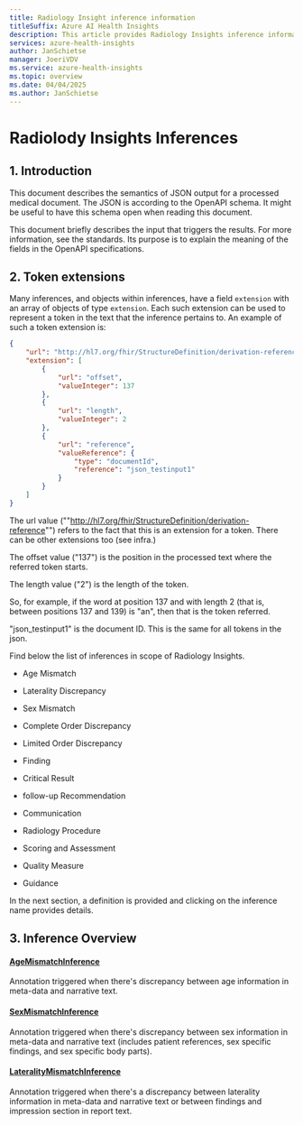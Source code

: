 ```yaml
---
title: Radiology Insight inference information
titleSuffix: Azure AI Health Insights
description: This article provides Radiology Insights inference information for the complete scope.
services: azure-health-insights
author: JanSchietse
manager: JoeriVDV
ms.service: azure-health-insights
ms.topic: overview
ms.date: 04/04/2025
ms.author: JanSchietse
---
```



# Radiolody Insights Inferences

## 1. Introduction

This document describes the semantics of JSON output for a processed medical document. 
The JSON is according to the OpenAPI schema. 
It might be useful to have this schema open when reading this document.

This document briefly describes the input that triggers the results. For more information, see the standards. Its purpose is to explain the meaning of the fields in the OpenAPI specifications.




## 2. Token extensions

Many inferences, and objects within inferences, have a field `extension` with an array of objects of type `extension`. Each such extension can be used to represent a token in the text that the inference pertains to. 
An example of such a token extension is:

```json
{
	"url": "http://hl7.org/fhir/StructureDefinition/derivation-reference",
	"extension": [
		{
			"url": "offset",
			"valueInteger": 137
		},
		{
			"url": "length",
			"valueInteger": 2
		},
		{
			"url": "reference",
			"valueReference": {
				"type": "documentId",
				"reference": "json_testinput1"
			}
		}
	]
}

```

The url value (""http://hl7.org/fhir/StructureDefinition/derivation-reference"") refers to the fact that this is an extension for a token. There can be other extensions too (see infra.)

The offset value ("137") is the position in the processed
text where the referred token starts.

The length value ("2") is the length of the token.

So, for example, if the word at position 137 and with length 2 (that is, between positions 137 and 139) is "an", then that is the token referred.

"json_testinput1" is the document ID. This is the same for all tokens in the json.

Find below the list of inferences in scope of Radiology Insights. 

- Age Mismatch
- Laterality Discrepancy
- Sex Mismatch
- Complete Order Discrepancy
- Limited Order Discrepancy
- Finding
- Critical Result
- follow-up Recommendation
- Communication
- Radiology Procedure

- Scoring and Assessment
- Quality Measure
- Guidance


In the next section, a definition is provided and clicking on the inference name provides details.




## 3. Inference Overview
 
#### [AgeMismatchInference](age-mismatch-inference.md)

Annotation triggered when there's discrepancy between age information in meta-data and narrative text. 
 
#### [SexMismatchInference](sex-mismatch-inference.md) 

Annotation triggered when there's discrepancy between sex information in meta-data and narrative text (includes patient references, sex specific findings, and sex specific body parts). 

#### [LateralityMismatchInference](laterality-mismatch-inference.md)

Annotation triggered when there's a discrepancy between laterality information in meta-data and narrative text or between findings and impression section in report text.